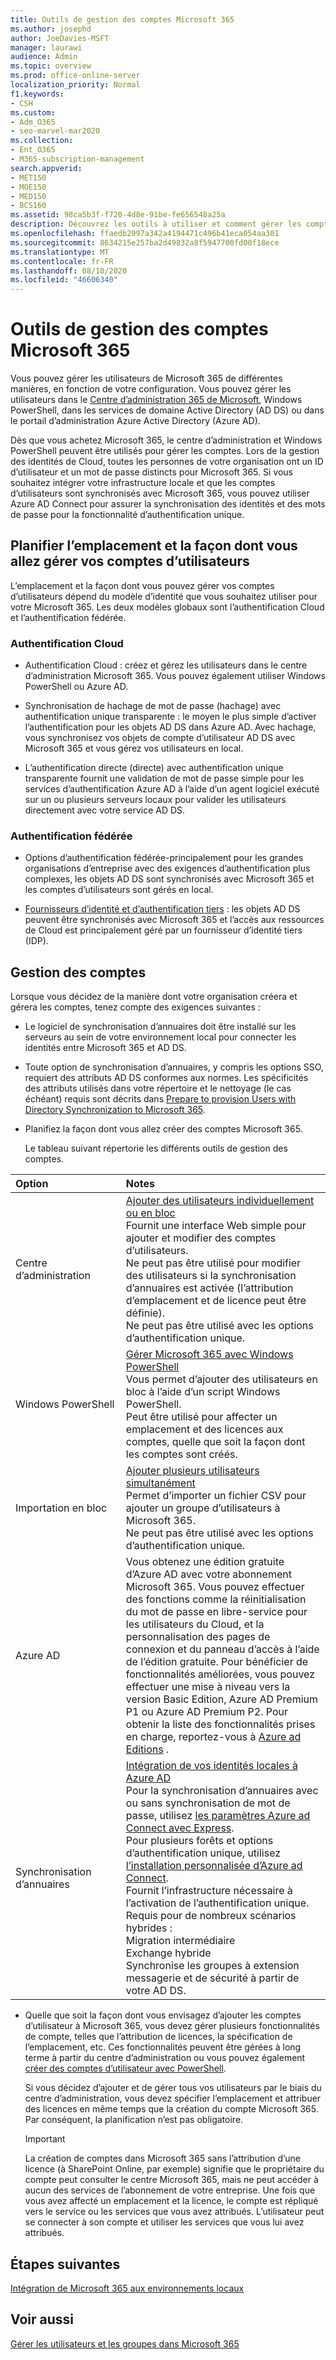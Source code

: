 ```yaml
---
title: Outils de gestion des comptes Microsoft 365
ms.author: josephd
author: JoeDavies-MSFT
manager: laurawi
audience: Admin
ms.topic: overview
ms.prod: office-online-server
localization_priority: Normal
f1.keywords:
- CSH
ms.custom:
- Adm_O365
- seo-marvel-mar2020
ms.collection:
- Ent_O365
- M365-subscription-management
search.appverid:
- MET150
- MOE150
- MED150
- BCS160
ms.assetid: 98ca5b3f-f720-4d8e-91be-fe656548a25a
description: Découvrez les outils à utiliser et comment gérer les comptes Microsoft 365.
ms.openlocfilehash: ffaedb2997a342a4194471c496b41eca054aa301
ms.sourcegitcommit: 8634215e257ba2d49832a8f5947700fd00f18ece
ms.translationtype: MT
ms.contentlocale: fr-FR
ms.lasthandoff: 08/10/2020
ms.locfileid: "46606340"
---
```

# <a name="tools-to-manage-microsoft-365-accounts"></a>Outils de gestion des comptes Microsoft 365

Vous pouvez gérer les utilisateurs de Microsoft 365 de différentes manières, en fonction de votre configuration. Vous pouvez gérer les utilisateurs dans le [Centre d’administration 365 de Microsoft](https://admin.microsoft.com), Windows PowerShell, dans les services de domaine Active Directory (AD DS) ou dans le portail d’administration Azure Active Directory (Azure AD). 

Dès que vous achetez Microsoft 365, le centre d’administration et Windows PowerShell peuvent être utilisés pour gérer les comptes. Lors de la gestion des identités de Cloud, toutes les personnes de votre organisation ont un ID d’utilisateur et un mot de passe distincts pour Microsoft 365. Si vous souhaitez intégrer votre infrastructure locale et que les comptes d’utilisateurs sont synchronisés avec Microsoft 365, vous pouvez utiliser Azure AD Connect pour assurer la synchronisation des identités et des mots de passe pour la fonctionnalité d’authentification unique.
  
## <a name="plan-for-where-and-how-you-will-manage-your-user-accounts"></a>Planifier l’emplacement et la façon dont vous allez gérer vos comptes d’utilisateurs

L’emplacement et la façon dont vous pouvez gérer vos comptes d’utilisateurs dépend du modèle d’identité que vous souhaitez utiliser pour votre Microsoft 365. Les deux modèles globaux sont l’authentification Cloud et l’authentification fédérée.
  
### <a name="cloud-authentication"></a>Authentification Cloud

- Authentification Cloud : créez et gérez les utilisateurs dans le centre d’administration Microsoft 365. Vous pouvez également utiliser Windows PowerShell ou Azure AD. 
    
- Synchronisation de hachage de mot de passe (hachage) avec authentification unique transparente : le moyen le plus simple d’activer l’authentification pour les objets AD DS dans Azure AD. Avec hachage, vous synchronisez vos objets de compte d’utilisateur AD DS avec Microsoft 365 et vous gérez vos utilisateurs en local. 
    
- L’authentification directe (directe) avec authentification unique transparente fournit une validation de mot de passe simple pour les services d’authentification Azure AD à l’aide d’un agent logiciel exécuté sur un ou plusieurs serveurs locaux pour valider les utilisateurs directement avec votre service AD DS. 
    
### <a name="federated-authentication"></a>Authentification fédérée

- Options d’authentification fédérée-principalement pour les grandes organisations d’entreprise avec des exigences d’authentification plus complexes, les objets AD DS sont synchronisés avec Microsoft 365 et les comptes d’utilisateurs sont gérés en local. 
    
- [Fournisseurs d’identité et d’authentification tiers](about-office-365-identity.md) : les objets AD DS peuvent être synchronisés avec Microsoft 365 et l’accès aux ressources de Cloud est principalement géré par un fournisseur d’identité tiers (IDP). 
    
## <a name="managing-accounts"></a>Gestion des comptes

Lorsque vous décidez de la manière dont votre organisation créera et gérera les comptes, tenez compte des exigences suivantes :
  
- Le logiciel de synchronisation d’annuaires doit être installé sur les serveurs au sein de votre environnement local pour connecter les identités entre Microsoft 365 et AD DS.
    
- Toute option de synchronisation d’annuaires, y compris les options SSO, requiert des attributs AD DS conformes aux normes. Les spécificités des attributs utilisés dans votre répertoire et le nettoyage (le cas échéant) requis sont décrits dans [Prepare to provision Users with Directory Synchronization to Microsoft 365](prepare-for-directory-synchronization.md). 
    
- Planifiez la façon dont vous allez créer des comptes Microsoft 365.
    
    Le tableau suivant répertorie les différents outils de gestion des comptes.
    
|**Option**|**Notes**|
|:-----|:-----|
|Centre d’administration  <br/> |[Ajouter des utilisateurs individuellement ou en bloc](https://docs.microsoft.com/microsoft-365/admin/add-users/add-users) <br/>  Fournit une interface Web simple pour ajouter et modifier des comptes d’utilisateurs.  <br/>  Ne peut pas être utilisé pour modifier des utilisateurs si la synchronisation d’annuaires est activée (l’attribution d’emplacement et de licence peut être définie).  <br/>  Ne peut pas être utilisé avec les options d’authentification unique.  <br/> |
|Windows PowerShell  <br/> |[Gérer Microsoft 365 avec Windows PowerShell](https://go.microsoft.com/fwlink/p/?LinkId=698471) <br/>  Vous permet d’ajouter des utilisateurs en bloc à l’aide d’un script Windows PowerShell.  <br/>  Peut être utilisé pour affecter un emplacement et des licences aux comptes, quelle que soit la façon dont les comptes sont créés.  <br/> |
|Importation en bloc  <br/> |[Ajouter plusieurs utilisateurs simultanément](add-several-users-at-the-same-time.md) <br/>  Permet d’importer un fichier CSV pour ajouter un groupe d’utilisateurs à Microsoft 365.  <br/>  Ne peut pas être utilisé avec les options d’authentification unique.  <br/> |
|Azure AD  <br/> |Vous obtenez une édition gratuite d’Azure AD avec votre abonnement Microsoft 365. Vous pouvez effectuer des fonctions comme la réinitialisation du mot de passe en libre-service pour les utilisateurs du Cloud, et la personnalisation des pages de connexion et du panneau d’accès à l’aide de l’édition gratuite. Pour bénéficier de fonctionnalités améliorées, vous pouvez effectuer une mise à niveau vers la version Basic Edition, Azure AD Premium P1 ou Azure AD Premium P2. Pour obtenir la liste des fonctionnalités prises en charge, reportez-vous à [Azure ad Editions](https://go.microsoft.com/fwlink/p/?LinkId=698465) .  <br/> |
|Synchronisation d’annuaires  <br/> |[Intégration de vos identités locales à Azure AD](https://go.microsoft.com/fwlink/p/?LinkID=624168) <br/>  Pour la synchronisation d’annuaires avec ou sans synchronisation de mot de passe, utilisez [les paramètres Azure ad Connect avec Express](https://go.microsoft.com/fwlink/p/?LinkID=698537).  <br/>  Pour plusieurs forêts et options d’authentification unique, utilisez [l’installation personnalisée d’Azure ad Connect](https://go.microsoft.com/fwlink/p/?LinkId=698430).  <br/>  Fournit l’infrastructure nécessaire à l’activation de l’authentification unique.  <br/>  Requis pour de nombreux scénarios hybrides :  <br/>  Migration intermédiaire  <br/>  Exchange hybride  <br/>  Synchronise les groupes à extension messagerie et de sécurité à partir de votre AD DS.  <br/> |
   
- Quelle que soit la façon dont vous envisagez d’ajouter les comptes d’utilisateur à Microsoft 365, vous devez gérer plusieurs fonctionnalités de compte, telles que l’attribution de licences, la spécification de l’emplacement, etc. Ces fonctionnalités peuvent être gérées à long terme à partir du centre d’administration ou vous pouvez également [créer des comptes d’utilisateur avec PowerShell](https://go.microsoft.com/fwlink/p/?LinkId=717083).
    
    Si vous décidez d’ajouter et de gérer tous vos utilisateurs par le biais du centre d’administration, vous devez spécifier l’emplacement et attribuer des licences en même temps que la création du compte Microsoft 365. Par conséquent, la planification n’est pas obligatoire.
    
    > [!IMPORTANT]
    > La création de comptes dans Microsoft 365 sans l’attribution d’une licence (à SharePoint Online, par exemple) signifie que le propriétaire du compte peut consulter le centre Microsoft 365, mais ne peut accéder à aucun des services de l’abonnement de votre entreprise. Une fois que vous avez affecté un emplacement et la licence, le compte est répliqué vers le service ou les services que vous avez attribués. L’utilisateur peut se connecter à son compte et utiliser les services que vous lui avez attribués. 
  
## <a name="next-steps"></a>Étapes suivantes

[Intégration de Microsoft 365 aux environnements locaux](office-365-integration.md)
  
## <a name="see-also"></a>Voir aussi

[Gérer les utilisateurs et les groupes dans Microsoft 365](https://docs.microsoft.com/microsoft-365/admin/add-users)
  
